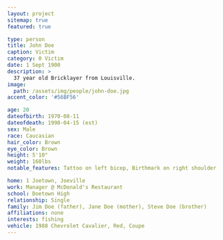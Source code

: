```yaml
---
layout: project
sitemap: true
featured: true

type: person
title: John Doe
caption: Victim
category: 0 Victim
date: 1 Sept 1900
description: >
  37 year old Bricklayer from Louisville.
image: 
  path: /assets/img/people/john-doe.jpg
accent_color: '#56BF56'

age: 20
dateofbirth: 1970-08-11
dateofdeath: 1990-04-15 (est)
sex: Male
race: Caucasian
hair_color: Brown
eye_color: Brown
height: 5'10"
weight: 160lbs
notable_features: Tattoo on left bicep, Birthmark on right shoulder

home: 1 Joetown, Joeville
work: Manager @ McDonald's Restaurant
school: Doetown High
relationship: Single
family: Jim Doe (father), Jane Doe (mother), Steve Doe (brother) 
affiliations: none
interests: fishing
vehicle: 1988 Chevrolet Cavalier, Red, Coupe
---
```

